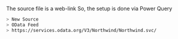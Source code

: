 The source file is a web-link
So, the setup is done via Power Query 
```sh
> New Source
> OData Feed
> https://services.odata.org/V3/Northwind/Northwind.svc/
```

  
